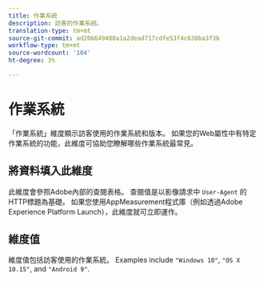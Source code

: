 ```yaml
---
title: 作業系統
description: 訪客的作業系統。
translation-type: tm+mt
source-git-commit: ad206649488a1a2dead717cdfe53f4c630ba3f3b
workflow-type: tm+mt
source-wordcount: '104'
ht-degree: 3%

---
```



# 作業系統

「作業系統」維度顯示訪客使用的作業系統和版本。 如果您的Web屬性中有特定作業系統的功能，此維度可協助您瞭解哪些作業系統最常見。

## 將資料填入此維度

此維度會參照Adobe內部的查閱表格。 查閱值是以影像請求中 `User-Agent` 的HTTP標題為基礎。 如果您使用AppMeasurement程式庫（例如透過Adobe Experience Platform Launch），此維度就可立即運作。

## 維度值

維度值包括訪客使用的作業系統。 Examples include `"Windows 10"`, `"OS X 10.15"`, and `"Android 9"`.

